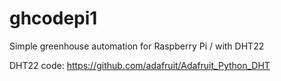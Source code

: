 # ghcodepi1
Simple greenhouse automation for Raspberry Pi / with DHT22


DHT22 code: https://github.com/adafruit/Adafruit_Python_DHT
